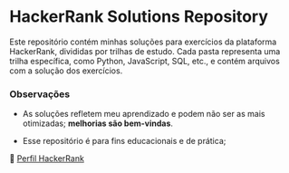 # HackerRank Solutions Repository

Este repositório contém minhas soluções para exercícios da plataforma HackerRank, divididas por trilhas de estudo. Cada pasta representa uma trilha específica, como Python, JavaScript, SQL, etc., e contém arquivos com a solução dos exercícios.

### Observações

* As soluções refletem meu aprendizado e podem não ser as mais otimizadas; **melhorias são bem-vindas**.

* Esse repositório é para fins educacionais e de prática;

🔗 [Perfil HackerRank](https://www.hackerrank.com/profile/martins_vp)
